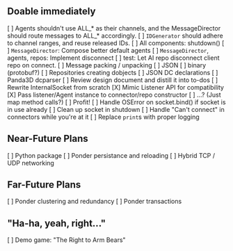 Doable immediately
------------------

[ ] Agents shouldn't use ALL_* as their channels, and the MessageDirector should
    route messages to ALL_* accordingly.
[ ] `IDGenerator` should adhere to channel ranges, and reuse released IDs.
[ ] All components: shutdown()
[ ] `MessageDirector`: Compose better default agents
[ ] `MessageDirector`, agents, repos: Implement disconnect
    [ ] test: Let AI repo disconnect client repo on connect.
[ ] Message packing / unpacking
    [ ] JSON
    [ ] binary (protobuf?)
[ ] Repositories creating dobjects
    [ ] JSON DC declarations
    [ ] Panda3D dcparser
[ ] Review design document and distill it into to-dos
[ ] Rewrite InternalSocket from scratch
    [X] Mimic Listener API for compatibility
    [X] Pass listener/Agent instance to connector/repo constructor
    [ ] ...? (Just map method calls?)
    [ ] Profit!
[ ] Handle OSError on socket.bind() if socket is in use already
    [ ] Clean up socket in shutdown
    [ ] Handle "Can't connect" in connectors while you're at it
[ ] Replace `print`s with proper logging


Near-Future Plans
-----------------

[ ] Python package
[ ] Ponder persistance and reloading
[ ] Hybrid TCP / UDP networking


Far-Future Plans
----------------

[ ] Ponder clustering and redundancy
[ ] Ponder transactions


"Ha-ha, yeah, right..."
-----------------------

[ ] Demo game: "The Right to Arm Bears"
